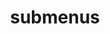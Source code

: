 ---
layout: page
title: submenus
nav: false
nav_order: 6
dropdown: true
#children: 
    #- title: publications
    #  permalink: /publications/
    #- title: divider
    #- title: projects
    #  permalink: /projects/
---
